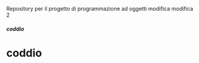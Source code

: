 
Repository per il progetto di programmazione ad oggetti
modifica
modifica 2

##### coddio 
# coddio
